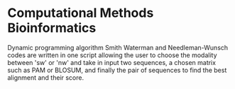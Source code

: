 # Computational Methods Bioinformatics
Dynamic programming algorithm Smith Waterman and Needleman-Wunsch codes are written in one script allowing the user to choose the modality between 'sw' or 'nw' and take in input two sequences, a chosen matrix such as PAM or BLOSUM, and finally the pair of sequences to find the best alignment and their score. 
